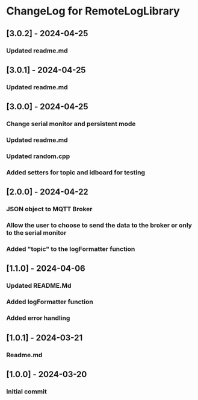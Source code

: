 # ChangeLog for RemoteLogLibrary

## [3.0.2] - 2024-04-25
### Updated readme.md

## [3.0.1] - 2024-04-25
### Updated readme.md

## [3.0.0] - 2024-04-25
### Change serial monitor and persistent mode
### Updated readme.md
### Updated random.cpp
### Added setters for topic and idboard for testing


## [2.0.0] - 2024-04-22
### JSON object to MQTT Broker
### Allow the user to choose to send the data to the broker or only to the serial monitor
### Added "topic" to the logFormatter function

## [1.1.0] - 2024-04-06
### Updated README.Md 
### Added logFormatter function
### Added error handling

## [1.0.1] - 2024-03-21
### Readme.md

## [1.0.0] - 2024-03-20
### Initial commit
